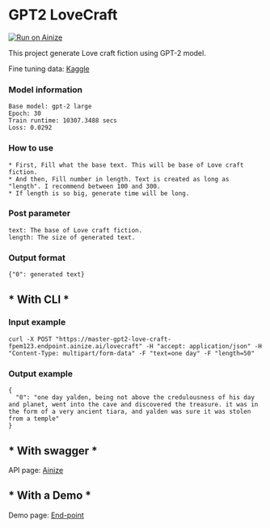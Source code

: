 # GPT2 LoveCraft

[![Run on Ainize](https://ainize.ai/images/run_on_ainize_button.svg)](https://ainize.web.app/redirect?git_repo=https://github.com/fpem123/GPT2-LoveCraft)


This project generate Love craft fiction using GPT-2 model.

Fine tuning data: [Kaggle](https://www.kaggle.com/bennijesus/lovecraft-fiction)

### Model information


    Base model: gpt-2 large
    Epoch: 30
    Train runtime: 10307.3488 secs
    Loss: 0.0292



### How to use

    * First, Fill what the base text. This will be base of Love craft fiction.
    * And then, Fill number in length. Text is created as long as "length". I recommend between 100 and 300.
    * If length is so big, generate time will be long.

### Post parameter

    text: The base of Love craft fiction.
    length: The size of generated text.


### Output format

    {"0": generated text}


## * With CLI *

### Input example


    curl -X POST "https://master-gpt2-love-craft-fpem123.endpoint.ainize.ai/lovecraft" -H "accept: application/json" -H "Content-Type: multipart/form-data" -F "text=one day" -F "length=50"
    

### Output example


    {
      "0": "one day yalden, being not above the credulousness of his day and planet, went into the cave and discovered the treasure. it was in the form of a very ancient tiara, and yalden was sure it was stolen from a temple"
    }


## * With swagger *

API page: [Ainize](https://ainize.ai/fpem123/GPT2-LoveCraft?branch=master)

## * With a Demo *

Demo page: [End-point](https://master-gpt2-love-craft-fpem123.endpoint.ainize.ai/)